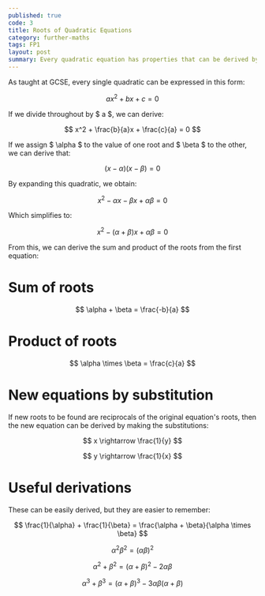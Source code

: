 ```yaml
---
published: true
code: 3
title: Roots of Quadratic Equations
category: further-maths
tags: FP1
layout: post
summary: Every quadratic equation has properties that can be derived by substituting certain values in.
---
```


As taught at GCSE, every single quadratic can be expressed in this form:

$$ ax^2 + bx + c = 0 $$

If we divide throughout by $ a $, we can derive:

$$ x^2 + \frac{b}{a}x + \frac{c}{a} = 0 $$

If we assign $ \alpha $ to the value of one root and $ \beta $ to the other, we can derive that:

$$ (x - \alpha)(x - \beta) = 0 $$

By expanding this quadratic, we obtain:

$$ x^2 - \alpha x - \beta x + \alpha\beta = 0 $$

Which simplifies to:

$$ x^2 - (\alpha + \beta)x + \alpha\beta = 0 $$

From this, we can derive the sum and product of the roots from the first equation:

# Sum of roots
$$ \alpha + \beta = \frac{-b}{a} $$

# Product of roots
$$ \alpha \times \beta = \frac{c}{a} $$

# New equations by substitution

If new roots to be found are reciprocals of the original equation's roots, then the new equation can be derived by making the substitutions:

$$ x \rightarrow \frac{1}{y} $$

$$ y \rightarrow \frac{1}{x} $$

# Useful derivations
These can be easily derived, but they are easier to remember:

$$ \frac{1}{\alpha} + \frac{1}{\beta} = \frac{\alpha + \beta}{\alpha \times \beta} $$

$$ \alpha^2\beta^2 = (\alpha\beta)^2 $$

$$ \alpha^2 + \beta^2 = (\alpha + \beta)^2 - 2\alpha\beta $$

$$ \alpha^3 + \beta^3 = (\alpha + \beta)^3 - 3\alpha\beta(\alpha + \beta) $$
